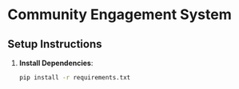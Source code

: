 # Community Engagement System

## Setup Instructions

1. **Install Dependencies**:
   ```bash
   pip install -r requirements.txt
